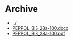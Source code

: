 # Archive 

* [../](..)
* [PEPPOL_BIS_28a-100.docx](PEPPOL_BIS_28a-100.docx)
* [PEPPOL_BIS_28a-100.pdf](PEPPOL_BIS_28a-100.pdf)
